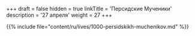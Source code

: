 +++
draft = false
hidden = true
linkTitle = 'Персидские Мученики'
description = '27 апреля'
weight = 27
+++

{{% include file="content/ru/lives/1000-persidskikh-muchenikov.md" %}}
